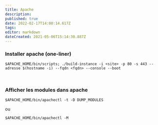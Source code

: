 ```yaml
---
title: Apache
description: 
published: true
date: 2022-02-17T14:00:14.617Z
tags: 
editor: markdown
dateCreated: 2021-05-06T15:14:30.887Z
---
```


### Installer apache (one-liner)
```
$APACHE_HOME/bin/scripts; ./build-instance -i <site> -p 80 -s 443 --adresse $(hostname -i) --fqdn <fqdn> --console --boot
```
</br>

### Afficher les modules dans apache

```
$APACHE_HOME/bin/apachectl -t -D DUMP_MODULES
```
ou

```
$APACHE_HOME/bin/apachectl -M
```



